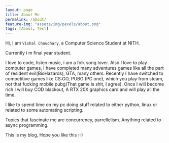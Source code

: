 ```yaml
---
layout: page
title: About Me
permalink: /about/
feature-img: "assets/img/pexels/about.png"
tags: [About, Test]
---
```


Hi, I am `Vishal Choudhary`, a Computer Science Student at NITH.

Currently i m final year student. 

I love to code, listen music, i am a folk song lover. Also I love to play computer games, I have completed many adventures games like all the part of resident evil(BioHazards), GTA, many others.
Recently I have switched to competitive games like CS:GO, PUBG (PC one), which you play from steam, not that fucking mobile pubg(That game is shit, I agree). Once I will become rich I will buy COD blackout, A RTX 20X graphics card and will play all the time.

I like to spend time on my pc doing stuff related to either python, linux or related to some automating scripting.

Topics that fascinate me are concurrency, parrellelism. Anything related to async programming. 

This is my blog, Hope you like this :-)
 
